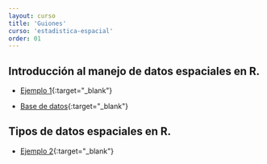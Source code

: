 ```yaml
---
layout: curso
title: 'Guiones'
curso: 'estadistica-espacial'
order: 01
---
```


## Introducción al manejo de datos espaciales en R.

- [Ejemplo 1](/estadistica-espacial/guiones/intro_espacial.html){:target="_blank"}

- [Base de datos](/estadistica-espacial/guiones/CRAN051001a.txt){:target="_blank"}

## Tipos de datos espaciales en R.

- [Ejemplo 2](/estadistica-espacial/guiones/tiposDatosEspacialesenR.html){:target="_blank"}
